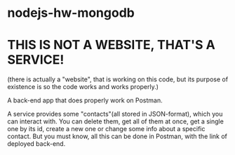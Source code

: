 # nodejs-hw-mongodb

# THIS IS NOT A WEBSITE, THAT'S A SERVICE!
(there is actually a "website", that is working on this code, but its purpose of existence is so the code works and works properly.)

A back-end app that does properly work on Postman. 

A service provides some "contacts"(all stored in JSON-format), which you can interact with. You can delete them, get all of them at once, get a single one by its id, create a new one or change some info about a specific contact. But you must know, all this can be done in Postman, with the link of deployed back-end.
